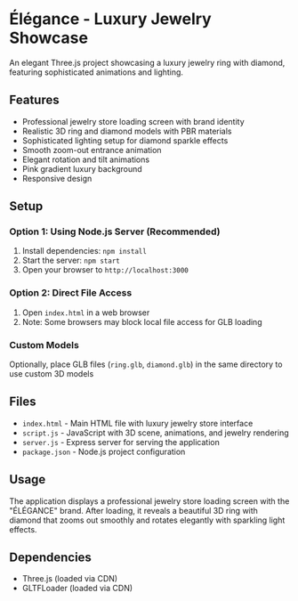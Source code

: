 # Élégance - Luxury Jewelry Showcase

An elegant Three.js project showcasing a luxury jewelry ring with diamond, featuring sophisticated animations and lighting.

## Features

- Professional jewelry store loading screen with brand identity
- Realistic 3D ring and diamond models with PBR materials
- Sophisticated lighting setup for diamond sparkle effects
- Smooth zoom-out entrance animation
- Elegant rotation and tilt animations
- Pink gradient luxury background
- Responsive design

## Setup

### Option 1: Using Node.js Server (Recommended)
1. Install dependencies: `npm install`
2. Start the server: `npm start`
3. Open your browser to `http://localhost:3000`

### Option 2: Direct File Access
1. Open `index.html` in a web browser
2. Note: Some browsers may block local file access for GLB loading

### Custom Models
Optionally, place GLB files (`ring.glb`, `diamond.glb`) in the same directory to use custom 3D models

## Files

- `index.html` - Main HTML file with luxury jewelry store interface
- `script.js` - JavaScript with 3D scene, animations, and jewelry rendering
- `server.js` - Express server for serving the application
- `package.json` - Node.js project configuration

## Usage

The application displays a professional jewelry store loading screen with the "ÉLÉGANCE" brand. After loading, it reveals a beautiful 3D ring with diamond that zooms out smoothly and rotates elegantly with sparkling light effects.

## Dependencies

- Three.js (loaded via CDN)
- GLTFLoader (loaded via CDN)